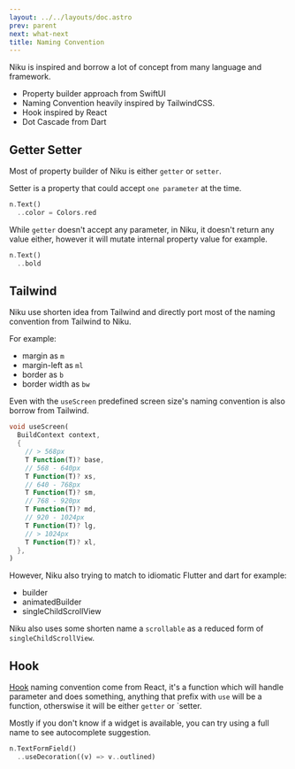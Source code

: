 ```yaml
---
layout: ../../layouts/doc.astro
prev: parent
next: what-next
title: Naming Convention
---
```

Niku is inspired and borrow a lot of concept from many language and framework.

- Property builder approach from SwiftUI
- Naming Convention heavily inspired by TailwindCSS.
- Hook inspired by React
- Dot Cascade from Dart

## Getter Setter
Most of property builder of Niku is either `getter` or `setter`.

Setter is a property that could accept `one parameter` at the time.
```dart
n.Text()
  ..color = Colors.red
```

While `getter` doesn't accept any parameter, in Niku, it doesn't return any value either, however it will mutate internal property value for example.
```dart
n.Text()
  ..bold
```

## Tailwind
Niku use shorten idea from Tailwind and directly port most of the naming convention from Tailwind to Niku.

For example:
- margin as `m`
- margin-left as `ml`
- border as `b`
- border width as `bw`

Even with the `useScreen` predefined screen size's naming convention is also borrow from Tailwind.
```dart
void useScreen(
  BuildContext context, 
  {
    // > 568px
    T Function(T)? base,
    // 568 - 640px
    T Function(T)? xs,
    // 640 - 768px
    T Function(T)? sm,
    // 768 - 920px
    T Function(T)? md,
    // 920 - 1024px
    T Function(T)? lg,
    // > 1024px
    T Function(T)? xl,
  },
)
```

However, Niku also trying to match to idiomatic Flutter and dart for example:
- builder
- animatedBuilder
- singleChildScrollView

Niku also uses some shorten name a `scrollable` as a reduced form of `singleChildScrollView`.

## Hook
[Hook](/docs/hook) naming convention come from React, it's a function which will handle parameter and does something, anything that prefix with `use` will be a function, otherswise it will be either `getter` or `setter.

Mostly if you don't know if a widget is available, you can try using a full name to see autocomplete suggestion.

```dart
n.TextFormField()
  ..useDecoration((v) => v..outlined)
```
